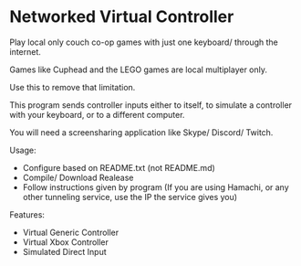 # Networked Virtual Controller

Play local only couch co-op games with just one keyboard/ through the internet.

Games like Cuphead and the LEGO games are local multiplayer only.

Use this to remove that limitation.

This program sends controller inputs either to itself, to simulate a controller with your keyboard, or to a different computer.

You will need a screensharing application like Skype/ Discord/ Twitch.

Usage:
- Configure based on README.txt (not README.md)
- Compile/ Download Realease
- Follow instructions given by program (If you are using Hamachi, or any other tunneling service, use the IP the service gives you)

Features:
- Virtual Generic Controller
- Virtual Xbox Controller
- Simulated Direct Input